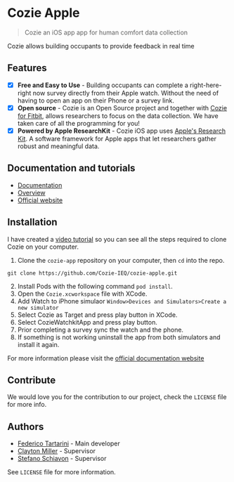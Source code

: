 # Cozie Apple
> Cozie an iOS app app for human comfort data collection 

Cozie allows building occupants to provide feedback in real time

## Features

- [x] **Free and Easy to Use** - Building occupants can complete a right-here-right now survey directly from their Apple watch. Without the need of having to open an app on their Phone or a survey link.
- [x] **Open source** - Cozie is an Open Source project and together with [Cozie for Fitbit](https://cozie.app), allows researchers to focus on the data collection. We have taken care of all the programming for you!
- [x] **Powered by Apple ResearchKit** - Cozie iOS app uses [Apple's Research Kit](https://www.researchandcare.org/researchkit/). A software framework for Apple apps that let researchers gather robust and meaningful data.

## Documentation and tutorials

- [Documentation](https://www.cozie-apple.app/docs/)
- [Overview](https://www.youtube.com/watch?v=5e4FwVydYRE&t=109s)
- [Official website](https://www.cozie-apple.app/)

## Installation

I have created a [video tutorial](https://www.youtube.com/watch?v=gSNPvoGc8Zw) so you can see all the steps required to clone Cozie on your computer.

1. Clone the `cozie-app` repository on your computer, then `cd` into the repo. 

```git clone https://github.com/Cozie-IEQ/cozie-apple.git```

2. Install Pods with the following command `pod install`.
3. Open the `Cozie.xcworkspace` file with XCode.
4. Add Watch to iPhone simulaor `Window>Devices and Simulators>Create a new simulator`
5. Select Cozie as Target and press play button in XCode.
6. Select CozieWatchkitApp and press play button.
7. Prior completing a survey sync the watch and the phone.
8. If something is not working uninstall the app from both simulators and install it again.

For more information please visit the [official documentation website](https://cozie-apple.app/docs/)

## Contribute

We would love you for the contribution to our project, check the ``LICENSE`` file for more info.

## Authors

* [Federico Tartarini](https://github.com/FedericoTartarini) - Main developer
* [Clayton Miller](https://www.linkedin.com/in/claytonmiller/) - Supervisor
* [Stefano Schiavon](https://www.linkedin.com/in/stefanoschiavon/) - Supervisor

See ``LICENSE`` file for more information.
